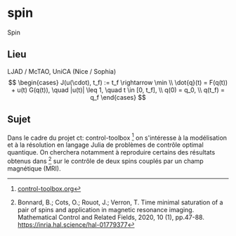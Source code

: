# spin
Spin

## Lieu

LJAD / McTAO, UniCA (Nice / Sophia)
$$
\begin{cases}
J(u(\cdot), t_f) := t_f \rightarrow \min \\
\dot{q}(t) = F(q(t)) + u(t) G(q(t)), \quad |u(t)| \leq 1, \quad t \in [0, t_f], \\
q(0) = q_0, \\
q(t_f) = q_f
\end{cases}
$$


## Sujet

Dans le cadre du projet ct: control-toolbox [^1] on s'intéresse à la modélisation et à la résolution en langage Julia de problèmes de contrôle optimal quantique. On cherchera notamment à reproduire certains des résultats obtenus dans [^2] sur le contrôle de deux spins couplés par un champ magnétique (MRI).

[^1]: [control-toolbox.org](https://control-toolbox.org)

[^2]: Bonnard, B.; Cots, O.; Rouot, J.; Verron, T. Time minimal saturation of a pair of spins and application in magnetic resonance imaging. Mathematical Control and Related Fields, 2020, 10 (1), pp.47-88. https://inria.hal.science/hal-01779377
